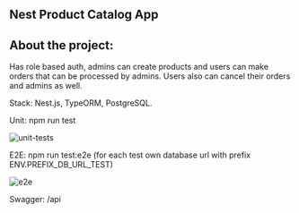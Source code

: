## Nest Product Catalog App

## About the project:

Has role based auth, admins can create products and users can make orders that can be processed by admins.
Users also can cancel their orders and admins as well.

Stack: Nest.js, TypeORM, PostgreSQL.

Unit: npm run test

![unit-tests](https://i.imgur.com/SWwe1qo.png)

E2E: npm run test:e2e (for each test own database url with prefix ENV.PREFIX_DB_URL_TEST)

![e2e](https://i.imgur.com/OzBWEzP.png)

Swagger: /api
